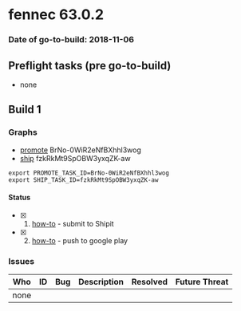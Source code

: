 # fennec 63.0.2

### Date of go-to-build: 2018-11-06

## Preflight tasks (pre go-to-build)
- none

## Build 1  

### Graphs
* [promote](https://tools.taskcluster.net/push-inspector/#/BrNo-0WiR2eNfBXhhl3wog) BrNo-0WiR2eNfBXhhl3wog
* [ship](https://tools.taskcluster.net/push-inspector/#/fzkRkMt9SpOBW3yxqZK-aw) fzkRkMt9SpOBW3yxqZK-aw
```
export PROMOTE_TASK_ID=BrNo-0WiR2eNfBXhhl3wog
export SHIP_TASK_ID=fzkRkMt9SpOBW3yxqZK-aw
```


#### Status
- [x] 1.  [how-to](https://wiki.mozilla.org/Release:Release_Automation_on_Mercurial:Starting_a_Release#Submit_to_Ship_It)  - submit to Shipit
- [x] 2.  [how-to](https://github.com/mozilla-releng/releasewarrior-2.0/blob/master/docs/release-promotion/mobile/howto.md)  - push to google play

### Issues
| Who                 | ID               | Bug                                                                 | Description                | Resolved                | Future Threat                |
| ------------------- | ---------------- | ------------------------------------------------------------------- | -------------------------- | ----------------------- | ---------------------------- |
| none | | | | | |

